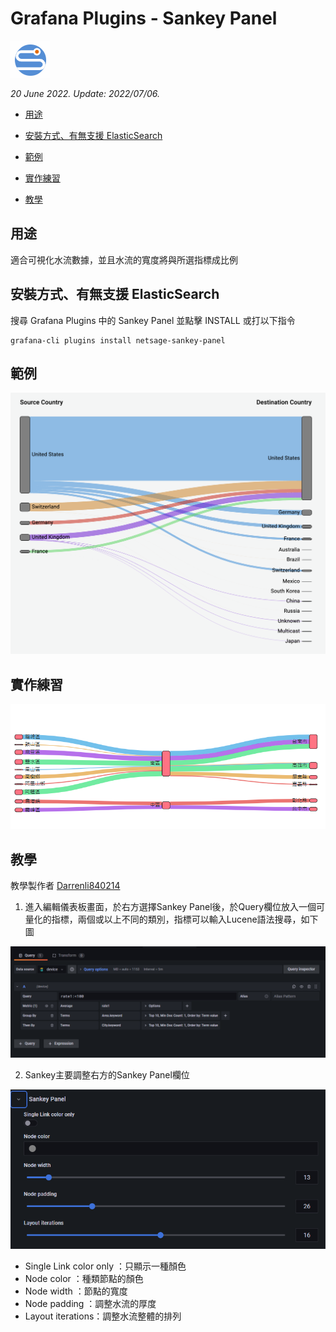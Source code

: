 # Grafana Plugins - Sankey Panel 

![img](Sankey_Panel_icon.png)

*20 June 2022. Update: 2022/07/06.*

* [用途](#use)

* [安裝方式、有無支援 ElasticSearch](#install)

* [範例](#example)

* [實作練習](#do_example)

* [教學](#teach)

<h2 id="use">用途</h2>

適合可視化水流數據，並且水流的寬度將與所選指標成比例

<h2 id="install">安裝方式、有無支援 ElasticSearch</h2>

搜尋 Grafana Plugins 中的 Sankey Panel 並點擊 INSTALL 或打以下指令

    grafana-cli plugins install netsage-sankey-panel

<h2 id="example">範例</h2>

![img](Sankey_Panel.png)

<h2 id="do_example">實作練習</h2>

![img](Sankey_sample3.png)

<h2 id="teach">教學</h2>

教學製作者 [Darrenli840214](https://github.com/Darrenli840214)

1. 進入編輯儀表板畫面，於右方選擇Sankey Panel後，於Query欄位放入一個可量化的指標，兩個或以上不同的類別，指標可以輸入Lucene語法搜尋，如下圖

![img](https://github.com/StevenHsu22/Grafana/blob/plugins/Sankey_Panel/sankeystep1.png)

2. Sankey主要調整右方的Sankey Panel欄位

![img](https://github.com/StevenHsu22/Grafana/blob/plugins/Sankey_Panel/sankeystep2.png)
* Single Link color only ：只顯示一種顏色
* Node color ：種類節點的顏色
* Node width ：節點的寬度
* Node padding ：調整水流的厚度
* Layout iterations：調整水流整體的排列


